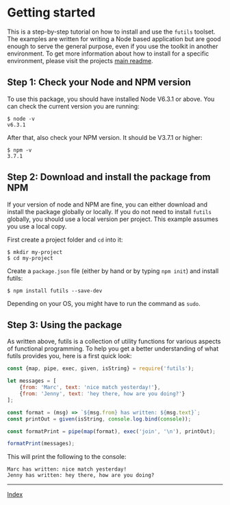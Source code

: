 # Getting started
This is a step-by-step tutorial on how to install and use the `futils` toolset. The examples are written for writing a Node based application but are good enough to serve the general purpose, even if you use the toolkit in another environment. To get more information about how to install for a specific environment, please visit the projects [main readme](../readme.md).

## Step 1: Check your Node and NPM version
To use this package, you should have installed Node V6.3.1 or above. You can check the current version you are running:
```
$ node -v
v6.3.1
```

After that, also check your NPM version. It should be V3.7.1 or higher:
```
$ npm -v
3.7.1
```

## Step 2: Download and install the package from NPM
If your version of node and NPM are fine, you can either download and install the package globally or locally. If you do not need to install `futils` globally, you should use a local version per project. This example assumes you use a local copy.

First create a project folder and `cd` into it:
```
$ mkdir my-project
$ cd my-project
```

Create a `package.json` file (either by hand or by typing `npm init`) and install futils:
```
$ npm install futils --save-dev
```
Depending on your OS, you might have to run the command as `sudo`.

## Step 3: Using the package
As written above, futils is a collection of utility functions for various aspects of functional programming. To help you get a better understanding of what futils provides you, here is a first quick look:
```javascript
const {map, pipe, exec, given, isString} = require('futils');

let messages = [
    {from: 'Marc', text: 'nice match yesterday!'},
    {from: 'Jenny', text: 'hey there, how are you doing?'}
];

const format = (msg) => `${msg.from} has written: ${msg.text}`;
const printOut = given(isString, console.log.bind(console));

const formatPrint = pipe(map(format), exec('join', '\n'), printOut);

formatPrint(messages);
```

This will print the following to the console:
```
Marc has written: nice match yesterday!
Jenny has written: hey there, how are you doing?
```

---
[Index](./readme.md)






